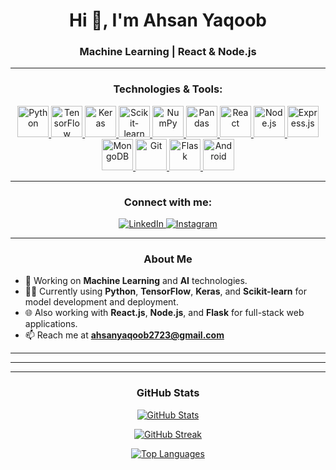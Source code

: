 <h1 align="center">Hi 👋, I'm Ahsan Yaqoob</h1>
<h3 align="center"> Machine Learning | React & Node.js </h3>

---

<h3 align="center">Technologies & Tools:</h3>
<p align="center">
  <!-- Machine Learning -->
  <a href="https://www.python.org" target="_blank" rel="noreferrer">
    <img src="https://cdn.jsdelivr.net/gh/devicons/devicon/icons/python/python-original-wordmark.svg" alt="Python" width="50" height="50"/>
  </a>
  <a href="https://www.tensorflow.org/" target="_blank" rel="noreferrer">
    <img src="https://cdn.jsdelivr.net/gh/devicons/devicon/icons/tensorflow/tensorflow-original.svg" alt="TensorFlow" width="50" height="50"/>
  </a>
  <a href="https://keras.io/" target="_blank" rel="noreferrer">
    <img src="https://upload.wikimedia.org/wikipedia/commons/a/ae/Keras_logo.svg" alt="Keras" width="50" height="50"/>
  </a>
  <a href="https://scikit-learn.org/" target="_blank" rel="noreferrer">
    <img src="https://upload.wikimedia.org/wikipedia/commons/0/05/Scikit_learn_logo_small.svg" alt="Scikit-learn" width="50" height="50"/>
  </a>
  <a href="https://numpy.org/" target="_blank" rel="noreferrer">
    <img src="https://cdn.jsdelivr.net/gh/devicons/devicon/icons/numpy/numpy-original.svg" alt="NumPy" width="50" height="50"/>
  </a>
  <a href="https://pandas.pydata.org/" target="_blank" rel="noreferrer">
    <img src="https://cdn.jsdelivr.net/gh/devicons/devicon/icons/pandas/pandas-original.svg" alt="Pandas" width="50" height="50"/>
  </a>

  <!-- Web Development -->
  <a href="https://reactjs.org" target="_blank" rel="noreferrer">
    <img src="https://cdn.jsdelivr.net/gh/devicons/devicon/icons/react/react-original-wordmark.svg" alt="React" width="50" height="50"/>
  </a>
  <a href="https://nodejs.org" target="_blank" rel="noreferrer">
    <img src="https://cdn.jsdelivr.net/gh/devicons/devicon/icons/nodejs/nodejs-original-wordmark.svg" alt="Node.js" width="50" height="50"/>
  </a>
  <a href="https://expressjs.com" target="_blank" rel="noreferrer">
    <img src="https://cdn.jsdelivr.net/gh/devicons/devicon/icons/express/express-original-wordmark.svg" alt="Express.js" width="50" height="50"/>
  </a>
  
  <!-- Database & Tools -->
  <a href="https://www.mongodb.com" target="_blank" rel="noreferrer">
    <img src="https://cdn.jsdelivr.net/gh/devicons/devicon/icons/mongodb/mongodb-original-wordmark.svg" alt="MongoDB" width="50" height="50"/>
  </a>
  <a href="https://git-scm.com/" target="_blank" rel="noreferrer">
    <img src="https://cdn.jsdelivr.net/gh/devicons/devicon/icons/git/git-original.svg" alt="Git" width="50" height="50"/>
  </a>
  
  <!-- Backend Framework -->
  <a href="https://flask.palletsprojects.com/" target="_blank" rel="noreferrer">
    <img src="https://cdn.jsdelivr.net/gh/devicons/devicon/icons/flask/flask-original.svg" alt="Flask" width="50" height="50"/>
  </a>

  <!-- Mobile -->
  <a href="https://developer.android.com/" target="_blank" rel="noreferrer">
    <img src="https://cdn.jsdelivr.net/gh/devicons/devicon/icons/android/android-original.svg" alt="Android" width="50" height="50"/>
  </a>
</p>

---

<h3 align="center">Connect with me:</h3>
<p align="center">
  <a href="https://www.linkedin.com/in/ahsanyaqoob/" target="blank">
    <img src="https://img.shields.io/badge/LinkedIn-blue?logo=linkedin&style=for-the-badge" alt="LinkedIn" />
  </a>
  <a href="https://instagram.com/ahsan_malik_27" target="blank">
    <img src="https://img.shields.io/badge/Instagram-purple?logo=instagram&style=for-the-badge" alt="Instagram" />
  </a>
</p>

---
<h3 align="center">About Me</h3>

- 🔬 Working on  **Machine Learning** and **AI** technologies.
- 👨‍💻 Currently using **Python**, **TensorFlow**, **Keras**, and **Scikit-learn** for model development and deployment.
- 🌐 Also working with **React.js**, **Node.js**, and **Flask** for full-stack web applications.
- 📫 Reach me at **ahsanyaqoob2723@gmail.com**

---

---

---

<h3 align="center">GitHub Stats</h3>

<p align="center">
  <a href="https://github.com/ahsanyaqoob">
    <img src="https://github-readme-stats.vercel.app/api?username=ahsanyaqoob&show_icons=true&theme=radical&locale=en" alt="GitHub Stats" />
  </a>
</p>

<p align="center">
  <a href="https://github.com/ahsanyaqoob">
    <img src="https://streak-stats.demolab.com?user=ahsanyaqoob&theme=radical" alt="GitHub Streak" />
  </a>
</p>

<p align="center">
  <a href="https://github.com/ahsanyaqoob">
    <img src="https://github-readme-stats.vercel.app/api/top-langs?username=ahsanyaqoob&show_icons=true&locale=en&layout=compact&theme=radical" alt="Top Languages" />
  </a>
</p>


